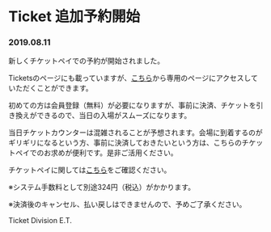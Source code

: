 # Ticket 追加予約開始

### 2019.08.11

新しくチケットペイでの予約が開始されました。

Ticketsのページにも載っていますが、[こちら](https://www.ticketpay.jp/booking/?event_id=23753)から専用のページにアクセスしていただくことができます。

初めての方は会員登録（無料）が必要になりますが、事前に決済、チケットを引き換えができるので、当日の入場がスムーズになります。

当日チケットカウンターは混雑されることが予想されます。会場に到着するのがギリギリになるという方、事前に決済しておきたいという方は、こちらのチケットペイでのお求めが便利です。是非ご活用ください。

チケットペイに関しては[こちら](https://www.ticketpay.jp/support_page.php?id=7)をご確認ください。

※システム手数料として別途324円（税込）がかかります。

※決済後のキャンセル、払い戻しはできませんので、予めご了承ください。



Ticket Division E.T.


